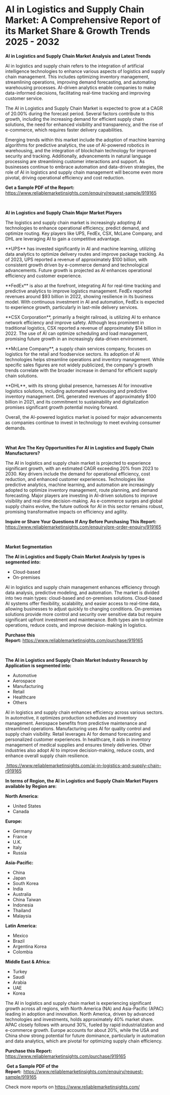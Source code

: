 <p><h1>AI in Logistics and Supply Chain Market: A Comprehensive Report of its Market Share & Growth Trends 2025 - 2032</h1></p><p><strong>AI in Logistics and Supply Chain Market Analysis and Latest Trends</strong></p>
<p><p>AI in logistics and supply chain refers to the integration of artificial intelligence technologies to enhance various aspects of logistics and supply chain management. This includes optimizing inventory management, streamlining operations, improving demand forecasting, and automating warehousing processes. AI-driven analytics enable companies to make data-informed decisions, facilitating real-time tracking and improving customer service.</p><p>The AI in Logistics and Supply Chain Market is expected to grow at a CAGR of 20.00% during the forecast period. Several factors contribute to this growth, including the increasing demand for efficient supply chain solutions, the need for enhanced visibility and transparency, and the rise of e-commerce, which requires faster delivery capabilities. </p><p>Emerging trends within this market include the adoption of machine learning algorithms for predictive analytics, the use of AI-powered robotics in warehousing, and the integration of blockchain technology for improved security and tracking. Additionally, advancements in natural language processing are streamlining customer interactions and support. As businesses continue to embrace automation and data-driven strategies, the role of AI in logistics and supply chain management will become even more pivotal, driving operational efficiency and cost reduction.</p></p>
<p><strong>Get a Sample PDF of the Report:&nbsp;</strong> <a href="https://www.reliablemarketinsights.com/enquiry/request-sample/919165?utm_campaign=3121&utm_medium=2&utm_source=Github&utm_content=ia&utm_term=05032025&utm_id=ai-in-logistics-and-supply-chain">https://www.reliablemarketinsights.com/enquiry/request-sample/919165</a></p>
<p>&nbsp;</p>
<p><strong>AI in Logistics and Supply Chain Major Market Players</strong></p>
<p><p>The logistics and supply chain market is increasingly adopting AI technologies to enhance operational efficiency, predict demand, and optimize routing. Key players like UPS, FedEx, CSX, McLane Company, and DHL are leveraging AI to gain a competitive advantage.</p><p>**UPS** has invested significantly in AI and machine learning, utilizing data analytics to optimize delivery routes and improve package tracking. As of 2023, UPS reported a revenue of approximately $100 billion, with consistent growth driven by e-commerce demand and technological advancements. Future growth is projected as AI enhances operational efficiency and customer experience.</p><p>**FedEx** is also at the forefront, integrating AI for real-time tracking and predictive analytics to improve logistics management. FedEx reported revenues around $93 billion in 2022, showing resilience in its business model. With continuous investment in AI and automation, FedEx is expected to experience growth, particularly in last-mile delivery services.</p><p>**CSX Corporation**, primarily a freight railroad, is utilizing AI to enhance network efficiency and improve safety. Although less prominent in traditional logistics, CSX reported a revenue of approximately $14 billion in 2022. The use of AI can optimize scheduling and load management, promising future growth in an increasingly data-driven environment.</p><p>**McLane Company**, a supply chain services company, focuses on logistics for the retail and foodservice sectors. Its adoption of AI technologies helps streamline operations and inventory management. While specific sales figures are not widely publicized, the company's growth trends correlate with the broader increase in demand for efficient supply chain solutions.</p><p>**DHL**, with its strong global presence, harnesses AI for innovative logistics solutions, including automated warehousing and predictive inventory management. DHL generated revenues of approximately $100 billion in 2021, and its commitment to sustainability and digitalization promises significant growth potential moving forward.</p><p>Overall, the AI-powered logistics market is poised for major advancements as companies continue to invest in technology to meet evolving consumer demands.</p></p>
<p>&nbsp;</p>
<p><strong>What Are The Key Opportunities For AI in Logistics and Supply Chain Manufacturers?</strong></p>
<p><p>The AI in logistics and supply chain market is projected to experience significant growth, with an estimated CAGR exceeding 20% from 2023 to 2030. Key drivers include the demand for operational efficiency, cost reduction, and enhanced customer experiences. Technologies like predictive analytics, machine learning, and automation are increasingly adopted to optimize inventory management, route planning, and demand forecasting. Major players are investing in AI-driven solutions to improve visibility and real-time decision-making. As e-commerce surges and global supply chains evolve, the future outlook for AI in this sector remains robust, promising transformative impacts on efficiency and agility.</p></p>
<p><strong>Inquire or Share Your Questions If Any Before Purchasing This Report:</strong> <a href="https://www.reliablemarketinsights.com/enquiry/pre-order-enquiry/919165?utm_campaign=3121&utm_medium=2&utm_source=Github&utm_content=ia&utm_term=05032025&utm_id=ai-in-logistics-and-supply-chain">https://www.reliablemarketinsights.com/enquiry/pre-order-enquiry/919165</a></p>
<p>&nbsp;</p>
<p><strong>Market Segmentation</strong></p>
<p><strong>The AI in Logistics and Supply Chain Market Analysis by types is segmented into:</strong></p>
<p><ul><li>Cloud-based</li><li>On-premises</li></ul></p>
<p><p>AI in logistics and supply chain management enhances efficiency through data analysis, predictive modeling, and automation. The market is divided into two main types: cloud-based and on-premises solutions. Cloud-based AI systems offer flexibility, scalability, and easier access to real-time data, allowing businesses to adjust quickly to changing conditions. On-premises solutions provide more control and security over sensitive data but require significant upfront investment and maintenance. Both types aim to optimize operations, reduce costs, and improve decision-making in logistics.</p></p>
<p><strong>Purchase this Report:&nbsp;</strong><a href="https://www.reliablemarketinsights.com/purchase/919165?utm_campaign=3121&utm_medium=2&utm_source=Github&utm_content=ia&utm_term=05032025&utm_id=ai-in-logistics-and-supply-chain">https://www.reliablemarketinsights.com/purchase/919165</a></p>
<p>&nbsp;</p>
<p><strong>The AI in Logistics and Supply Chain Market Industry Research by Application is segmented into:</strong></p>
<p><ul><li>Automotive</li><li>Aerospace</li><li>Manufacturing</li><li>Retail</li><li>Healthcare</li><li>Others</li></ul></p>
<p><p>AI in logistics and supply chain enhances efficiency across various sectors. In automotive, it optimizes production schedules and inventory management. Aerospace benefits from predictive maintenance and streamlined operations. Manufacturing uses AI for quality control and supply chain visibility. Retail leverages AI for demand forecasting and personalized customer experiences. In healthcare, it aids in inventory management of medical supplies and ensures timely deliveries. Other industries also adopt AI to improve decision-making, reduce costs, and enhance overall supply chain resilience.</p></p>
<p><a href="https://www.reliablemarketinsights.com/ai-in-logistics-and-supply-chain-r919165?utm_campaign=3121&utm_medium=2&utm_source=Github&utm_content=ia&utm_term=05032025&utm_id=ai-in-logistics-and-supply-chain">&nbsp;https://www.reliablemarketinsights.com/ai-in-logistics-and-supply-chain-r919165</a></p>
<p><strong>In terms of Region, the AI in Logistics and Supply Chain Market Players available by Region are:</strong></p>
<p>
    <p> <strong> North America: </strong>
        <ul>
            <li>United States</li>
            <li>Canada</li>
        </ul>
        </p> 
    <p> <strong> Europe: </strong>
        <ul>
            <li>Germany</li>
            <li>France</li>
            <li>U.K.</li>
            <li>Italy</li>
            <li>Russia</li>
        </ul>
        </p> 
    <p> <strong> Asia-Pacific: </strong>
        <ul>
            <li>China</li>
            <li>Japan</li>
            <li>South Korea</li>
            <li>India</li>
            <li>Australia</li>
            <li>China Taiwan</li>
            <li>Indonesia</li>
            <li>Thailand</li>
            <li>Malaysia</li>
        </ul>
        </p> 
    <p> <strong> Latin America: </strong>
        <ul>
            <li>Mexico</li>
            <li>Brazil</li>
            <li>Argentina Korea</li>
            <li>Colombia</li>
        </ul>
        </p> 
    <p> <strong> Middle East & Africa: </strong>
        <ul>
            <li>Turkey</li>
            <li>Saudi</li>
            <li>Arabia</li>
            <li>UAE</li>
            <li>Korea</li>
        </ul>
    </p>
    </p>
<p><p>The AI in logistics and supply chain market is experiencing significant growth across all regions, with North America (NA) and Asia-Pacific (APAC) leading in adoption and innovation. North America, driven by advanced technologies and investments, holds approximately 40% market share. APAC closely follows with around 30%, fueled by rapid industrialization and e-commerce growth. Europe accounts for about 20%, while the USA and China show strong potential for future dominance, particularly in automation and data analytics, which are pivotal for optimizing supply chain efficiency.</p></p>
<p><strong>Purchase this Report: </strong><a href="https://www.reliablemarketinsights.com/purchase/919165?utm_campaign=3121&utm_medium=2&utm_source=Github&utm_content=ia&utm_term=05032025&utm_id=ai-in-logistics-and-supply-chain">https://www.reliablemarketinsights.com/purchase/919165</a></p>
<p>&nbsp;<strong>Get a Sample PDF of the Report:&nbsp;&nbsp;</strong><a href="https://www.reliablemarketinsights.com/enquiry/request-sample/919165?utm_campaign=3121&utm_medium=2&utm_source=Github&utm_content=ia&utm_term=05032025&utm_id=ai-in-logistics-and-supply-chain">https://www.reliablemarketinsights.com/enquiry/request-sample/919165</a></p>
<p><strong></strong></p>
<p>Check more reports on <a href="https://www.reliablemarketinsights.com/?utm_campaign=3121&utm_medium=2&utm_source=Github&utm_content=ia&utm_term=05032025&utm_id=ai-in-logistics-and-supply-chain">https://www.reliablemarketinsights.com/</a></p>
